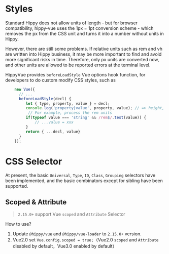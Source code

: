 # Styles

Standard Hippy does not allow units of length - but for browser compatibility, hippy-vue uses the 1px = 1pt conversion scheme - which removes the px from the CSS unit and turns it into a number without units in Hippy.

However, there are still some problems. If relative units such as rem and vh are written into Hippy business, it may be more important to find and avoid more significant risks in time. Therefore, only px units are converted now, and other units are allowed to be reported errors at the terminal level.

HippyVue provides `beforeLoadStyle` Vue options hook function, for developers to do custom modify CSS styles, such as

```js
    new Vue({
      // ...
      beforeLoadStyle(decl) {
         let { type, property, value } = decl;
         console.log('property|value', property, value); // => height, 1rem
          // For example, process the rem units 
         if(typeof value === 'string' && /rem$/.test(value)) {
             // ...value = xxx
         } 
         return { ...decl, value}
      }
    });
```

# CSS Selector

At present, the basic `Universal`, `Type`, `ID`, `Class`, `Grouping` selectors have been implemented, and the basic combinators except for sibling have been supported.


## Scoped & Attribute

> `2.15.0+` support Vue `scoped` and `Attribute` Selector

How to use?

1. Update `@hippy/vue` and  `@hippy/vue-loader` to `2.15.0+` version.
2. Vue2.0 set `Vue.config.scoped = true;`（Vue2.0 `scoped` and `Attribute` disabled by default，Vue3.0 enabled by default）



